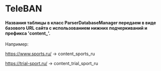# TeleBAN

#### Названия таблицы в класс ParserDatabaseManager передаем в виде базового URL сайта с использованием нижних подчеркиваний и префикса 'content_'.

Например:

https://www.sports.ru/ -> content_sports_ru

https://trial-sport.ru/ -> content_trial_sport_ru

